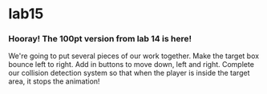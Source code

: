 lab15
=====

### Hooray! The 100pt version from lab 14 is here!

We're going to put several pieces of our work together. Make the target box bounce left to right. Add in buttons to move down, left and right. Complete our collision detection system so that when the player is inside the target area, it stops the animation!
